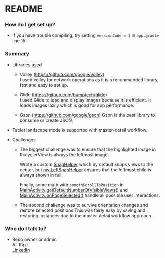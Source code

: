 # README #

### How do I get set up? ###

* If you have trouble compiling, try setting `versionCode = 1` in `app.gradle` line 15

### Summary ###

* Libraries used
    - Volley (https://github.com/google/volley)  
    I used volley for network operations as it is a recommended library, fast and easy to set up.

    - Glide (https://github.com/bumptech/glide)  
    I used Glide to load and display images because it is efficient. It loads images lazily which is good for app performance.
    
    - Gson (https://github.com/google/gson)
    Gson is the best library to consume or create JSON.
    
* Tablet landscape mode is supported with master-detail workflow.
    
* Challenges
    - The biggest challenge was to ensure that the highlighted image in RecyclerView is always the leftmost image.  
      
        Wrote a custom [SnapHelper](https://developer.android.com/reference/android/support/v7/widget/SnapHelper "SnapHelper in Android Docs")
        which by default snaps views to the center, but 
        [my LeftSnapHelper](/app/src/main/java/com/alikazi/codesampleflickr/utils/LeftSnapHelper.kt) 
        ensures that the leftmost child is always shown in full.  

        Finally, some math with `smoothScrollToPosition` in 
        [MainActivity.getDefaultNumberOfVisibleViews()](/app/src/main/java/com/alikazi/codesampleflickr/main/MainActivity.kt)
	and [MainActivity.onPageSelected()](/app/src/main/java/com/alikazi/codesampleflickr/main/MainActivity.kt) handle all
	possible user interactions.
        
    - The second challenge was to survive orientation changes and restore selected positions
        This was fairly easy by saving and restoring instances due to the master-detail workflow approach.

### Who do I talk to? ###

* Repo owner or admin  
Ali Kazi  
[LinkedIn](linkedin.com/in/mdalikazi)  
